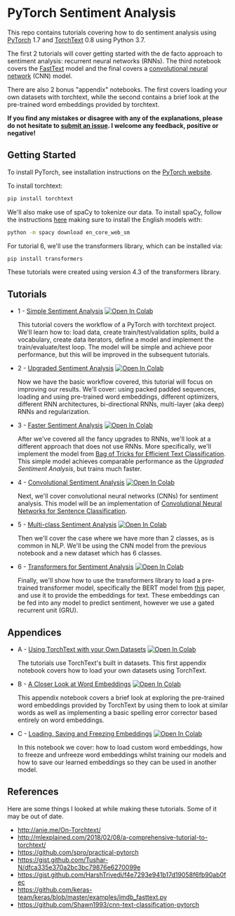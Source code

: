 # PyTorch Sentiment Analysis

This repo contains tutorials covering how to do sentiment analysis using [PyTorch](https://github.com/pytorch/pytorch) 1.7 and [TorchText](https://github.com/pytorch/text) 0.8 using Python 3.7.

The first 2 tutorials will cover getting started with the de facto approach to sentiment analysis: recurrent neural networks (RNNs). The third notebook covers the [FastText](https://arxiv.org/abs/1607.01759) model and the final covers a [convolutional neural network](https://arxiv.org/abs/1408.5882) (CNN) model.

There are also 2 bonus "appendix" notebooks. The first covers loading your own datasets with torchtext, while the second contains a brief look at the pre-trained word embeddings provided by torchtext.

**If you find any mistakes or disagree with any of the explanations, please do not hesitate to [submit an issue](https://github.com/bentrevett/pytorch-sentiment-analysis/issues/new). I welcome any feedback, positive or negative!**

## Getting Started

To install PyTorch, see installation instructions on the [PyTorch website](https://pytorch.org/get-started/locally).

To install torchtext:

``` bash
pip install torchtext
```

We'll also make use of spaCy to tokenize our data. To install spaCy, follow the instructions [here](https://spacy.io/usage/) making sure to install the English models with:

``` bash
python -m spacy download en_core_web_sm
```

For tutorial 6, we'll use the transformers library, which can be installed via:

```bash
pip install transformers
```

These tutorials were created using version 4.3 of the transformers library.

## Tutorials

* 1 - [Simple Sentiment Analysis](https://github.com/bentrevett/pytorch-sentiment-analysis/blob/master/1%20-%20Simple%20Sentiment%20Analysis.ipynb) [![Open In Colab](https://colab.research.google.com/assets/colab-badge.svg)](https://colab.research.google.com/github/bentrevett/pytorch-sentiment-analysis/blob/master/1%20-%20Simple%20Sentiment%20Analysis.ipynb)

    This tutorial covers the workflow of a PyTorch with torchtext project. We'll learn how to: load data, create train/test/validation splits, build a vocabulary, create data iterators, define a model and implement the train/evaluate/test loop. The model will be simple and achieve poor performance, but this will be improved in the subsequent tutorials.

* 2 - [Upgraded Sentiment Analysis](https://github.com/bentrevett/pytorch-sentiment-analysis/blob/master/2%20-%20Upgraded%20Sentiment%20Analysis.ipynb) [![Open In Colab](https://colab.research.google.com/assets/colab-badge.svg)](https://colab.research.google.com/github/bentrevett/pytorch-sentiment-analysis/blob/master/2%20-%20Upgraded%20Sentiment%20Analysis.ipynb)

    Now we have the basic workflow covered, this tutorial will focus on improving our results. We'll cover: using packed padded sequences, loading and using pre-trained word embeddings, different optimizers, different RNN architectures, bi-directional RNNs, multi-layer (aka deep) RNNs and regularization.

* 3 - [Faster Sentiment Analysis](https://github.com/bentrevett/pytorch-sentiment-analysis/blob/master/3%20-%20Faster%20Sentiment%20Analysis.ipynb) [![Open In Colab](https://colab.research.google.com/assets/colab-badge.svg)](https://colab.research.google.com/github/bentrevett/pytorch-sentiment-analysis/blob/master/3%20-%20Faster%20Sentiment%20Analysis.ipynb)

    After we've covered all the fancy upgrades to RNNs, we'll look at a different approach that does not use RNNs. More specifically, we'll implement the model from [Bag of Tricks for Efficient Text Classification](https://arxiv.org/abs/1607.01759). This simple model achieves comparable performance as the *Upgraded Sentiment Analysis*, but trains much faster.

* 4 - [Convolutional Sentiment Analysis](https://github.com/bentrevett/pytorch-sentiment-analysis/blob/master/4%20-%20Convolutional%20Sentiment%20Analysis.ipynb) [![Open In Colab](https://colab.research.google.com/assets/colab-badge.svg)](https://colab.research.google.com/github/bentrevett/pytorch-sentiment-analysis/blob/master/4%20-%20Convolutional%20Sentiment%20Analysis.ipynb)

    Next, we'll cover convolutional neural networks (CNNs) for sentiment analysis. This model will be an implementation of [Convolutional Neural Networks for Sentence Classification](https://arxiv.org/abs/1408.5882).

* 5 - [Multi-class Sentiment Analysis](https://github.com/bentrevett/pytorch-sentiment-analysis/blob/master/5%20-%20Multi-class%20Sentiment%20Analysis.ipynb) [![Open In Colab](https://colab.research.google.com/assets/colab-badge.svg)](https://colab.research.google.com/github/bentrevett/pytorch-sentiment-analysis/blob/master/5%20-%20Multi-class%20Sentiment%20Analysis.ipynb)

    Then we'll cover the case where we have more than 2 classes, as is common in NLP. We'll be using the CNN model from the previous notebook and a new dataset which has 6 classes.

* 6 - [Transformers for Sentiment Analysis](https://github.com/bentrevett/pytorch-sentiment-analysis/blob/master/6%20-%20Transformers%20for%20Sentiment%20Analysis.ipynb) [![Open In Colab](https://colab.research.google.com/assets/colab-badge.svg)](https://colab.research.google.com/github/bentrevett/pytorch-sentiment-analysis/blob/master/6%20-%20Transformers%20for%20Sentiment%20Analysis.ipynb)

    Finally, we'll show how to use the transformers library to load a pre-trained transformer model, specifically the BERT model from [this](https://arxiv.org/abs/1810.04805) paper, and use it to provide the embeddings for text. These embeddings can be fed into any model to predict sentiment, however we use a gated recurrent unit (GRU).

## Appendices

* A - [Using TorchText with your Own Datasets](https://github.com/bentrevett/pytorch-sentiment-analysis/blob/master/A%20-%20Using%20TorchText%20with%20Your%20Own%20Datasets.ipynb) [![Open In Colab](https://colab.research.google.com/assets/colab-badge.svg)](https://colab.research.google.com/github/bentrevett/pytorch-sentiment-analysis/blob/master/A%20-%20Using%20TorchText%20with%20Your%20Own%20Datasets.ipynb)

    The tutorials use TorchText's built in datasets. This first appendix notebook covers how to load your own datasets using TorchText.

* B - [A Closer Look at Word Embeddings](https://github.com/bentrevett/pytorch-sentiment-analysis/blob/master/B%20-%20A%20Closer%20Look%20at%20Word%20Embeddings.ipynb) [![Open In Colab](https://colab.research.google.com/assets/colab-badge.svg)](https://colab.research.google.com/github/bentrevett/pytorch-sentiment-analysis/blob/master/B%20-%20A%20Closer%20Look%20at%20Word%20Embeddings.ipynb)

    This appendix notebook covers a brief look at exploring the pre-trained word embeddings provided by TorchText by using them to look at similar words as well as implementing a basic spelling error corrector based entirely on word embeddings.

* C - [Loading, Saving and Freezing Embeddings](https://github.com/bentrevett/pytorch-sentiment-analysis/blob/master/C%20-%20Loading%2C%20Saving%20and%20Freezing%20Embeddings.ipynb) [![Open In Colab](https://colab.research.google.com/assets/colab-badge.svg)](https://colab.research.google.com/github/bentrevett/pytorch-sentiment-analysis/blob/master/C%20-%20Loading%2C%20Saving%20and%20Freezing%20Embeddings.ipynb)

    In this notebook we cover: how to load custom word embeddings, how to freeze and unfreeze word embeddings whilst training our models and how to save our learned embeddings so they can be used in another model.

## References

Here are some things I looked at while making these tutorials. Some of it may be out of date.

* http://anie.me/On-Torchtext/
* http://mlexplained.com/2018/02/08/a-comprehensive-tutorial-to-torchtext/
* https://github.com/spro/practical-pytorch
* https://gist.github.com/Tushar-N/dfca335e370a2bc3bc79876e6270099e
* https://gist.github.com/HarshTrivedi/f4e7293e941b17d19058f6fb90ab0fec
* https://github.com/keras-team/keras/blob/master/examples/imdb_fasttext.py
* https://github.com/Shawn1993/cnn-text-classification-pytorch
